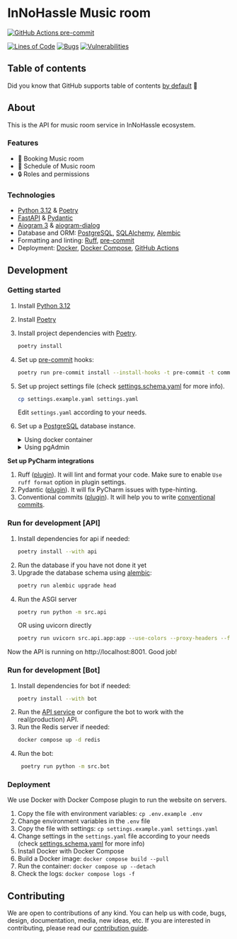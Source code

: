 # InNoHassle Music room

[![GitHub Actions pre-commit](https://img.shields.io/github/actions/workflow/status/one-zero-eight/InNoHassle-MusicRoom/pre-commit.yaml?label=pre-commit)](https://github.com/one-zero-eight/InNoHassle-MusicRoom/actions)

[![Lines of Code](https://sonarcloud.io/api/project_badges/measure?project=one-zero-eight_InNoHassle-MusicRoom&metric=ncloc)](https://sonarcloud.io/summary/new_code?id=one-zero-eight_InNoHassle-MusicRoom)
[![Bugs](https://sonarcloud.io/api/project_badges/measure?project=one-zero-eight_InNoHassle-MusicRoom&metric=bugs)](https://sonarcloud.io/summary/new_code?id=one-zero-eight_InNoHassle-MusicRoom)
[![Vulnerabilities](https://sonarcloud.io/api/project_badges/measure?project=one-zero-eight_InNoHassle-MusicRoom&metric=vulnerabilities)](https://sonarcloud.io/summary/new_code?id=one-zero-eight_InNoHassle-MusicRoom)

## Table of contents

Did you know that GitHub supports table of
contents [by default](https://github.blog/changelog/2021-04-13-table-of-contents-support-in-markdown-files/) 🤔

## About

This is the API for music room service in InNoHassle ecosystem.

### Features

- 🎵 Booking Music room
- 📅 Schedule of Music room
- 🔒 Roles and permissions

### Technologies

- [Python 3.12](https://www.python.org/downloads/) & [Poetry](https://python-poetry.org/docs/)
- [FastAPI](https://fastapi.tiangolo.com/) & [Pydantic](https://docs.pydantic.dev/latest/)
- [Aiogram 3](https://docs.aiogram.dev/en/latest/) & [aiogram-dialog](https://aiogram-dialog.readthedocs.io/)
- Database and ORM: [PostgreSQL](https://www.postgresql.org/), [SQLAlchemy](https://www.sqlalchemy.org/),
  [Alembic](https://alembic.sqlalchemy.org/en/latest/)
- Formatting and linting: [Ruff](https://docs.astral.sh/ruff/), [pre-commit](https://pre-commit.com/)
- Deployment: [Docker](https://www.docker.com/), [Docker Compose](https://docs.docker.com/compose/),
  [GitHub Actions](https://github.com/features/actions)

## Development

### Getting started

1. Install [Python 3.12](https://www.python.org/downloads/)
2. Install [Poetry](https://python-poetry.org/docs/)
3. Install project dependencies with [Poetry](https://python-poetry.org/docs/cli/#options-2).
   ```bash
   poetry install
   ```
4. Set up [pre-commit](https://pre-commit.com/) hooks:

   ```bash
   poetry run pre-commit install --install-hooks -t pre-commit -t commit-msg
   ```
5. Set up project settings file (check [settings.schema.yaml](settings.schema.yaml) for more info).
   ```bash
   cp settings.example.yaml settings.yaml
   ```
   Edit `settings.yaml` according to your needs.
6. Set up a [PostgreSQL](https://www.postgresql.org/) database instance.
   <details>
    <summary>Using docker container</summary>

    - Set up database settings for [docker-compose](https://docs.docker.com/compose/) container
      in `.env` file:х
      ```bash
      cp .env.example .env
      ```
    - Run the database instance:
      ```bash
      docker compose up -d db
      ```
    - Make sure to set up the actual database connection in `settings.yaml`, for example:
      ```yaml
      db_url: postgresql+asyncpg://postgres:postgres@localhost:5433/postgres
      ```

   </details>
   <details>
    <summary>Using pgAdmin</summary>

    - Connect to the PostgreSQL server using pgAdmin
    - Set up a new database in the server: `Edit > New Object > New database`
    - Use the database name in `settings.yaml` file, for example `innohassle-events`:
      ```yaml
      db_url: postgresql+asyncpg://postgres:your_password@localhost:5432/innohassle-events
      ```
   </details>

**Set up PyCharm integrations**

1. Ruff ([plugin](https://plugins.jetbrains.com/plugin/20574-ruff)).
   It will lint and format your code.
   Make sure to enable `Use ruff format` option in plugin settings.
2. Pydantic ([plugin](https://plugins.jetbrains.com/plugin/12861-pydantic)).
   It will fix PyCharm issues with
   type-hinting.
3. Conventional commits ([plugin](https://plugins.jetbrains.com/plugin/13389-conventional-commit)).
   It will help you
   to write [conventional commits](https://www.conventionalcommits.org/en/v1.0.0/).

### Run for development [API]

1. Install dependencies for api if needed:
   ```bash
   poetry install --with api
   ```
2. Run the database if you have not done it yet
3. Upgrade the database schema using [alembic](https://alembic.sqlalchemy.org/en/latest/):
   ```bash
   poetry run alembic upgrade head
   ```
4. Run the ASGI server
   ```bash
   poetry run python -m src.api
   ```
   OR using uvicorn directly
   ```bash
   poetry run uvicorn src.api.app:app --use-colors --proxy-headers --forwarded-allow-ips=* --port=8001
   ```

Now the API is running on http://localhost:8001. Good job!

### Run for development [Bot]

1. Install dependencies for bot if needed:
   ```bash
   poetry install --with bot
   ```
2. Run the [API service](#run-for-development-api) or configure the bot to work with the real(production) API.
3. Run the Redis server if needed:
   ```bash
   docker compose up -d redis
   ```
4. Run the bot:
   ```bash
    poetry run python -m src.bot
    ```

### Deployment

We use Docker with Docker Compose plugin to run the website on servers.

1. Copy the file with environment variables: `cp .env.example .env`
2. Change environment variables in the `.env` file
3. Copy the file with settings: `cp settings.example.yaml settings.yaml`
4. Change settings in the `settings.yaml` file according to your needs
   (check [settings.schema.yaml](settings.schema.yaml) for more info)
5. Install Docker with Docker Compose
6. Build a Docker image: `docker compose build --pull`
7. Run the container: `docker compose up --detach`
8. Check the logs: `docker compose logs -f`

## Contributing

We are open to contributions of any kind.
You can help us with code, bugs, design, documentation, media, new ideas, etc.
If you are interested in contributing, please read
our [contribution guide](https://github.com/one-zero-eight/.github/blob/main/CONTRIBUTING.md).
